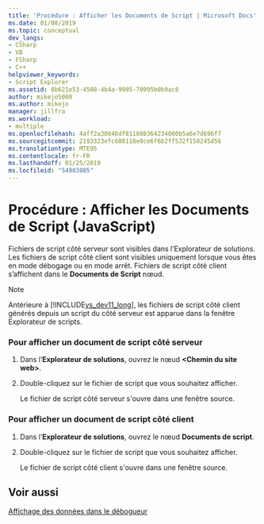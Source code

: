 ```yaml
---
title: 'Procédure : Afficher les Documents de Script | Microsoft Docs'
ms.date: 01/08/2019
ms.topic: conceptual
dev_langs:
- CSharp
- VB
- FSharp
- C++
helpviewer_keywords:
- Script Explorer
ms.assetid: 8b621e53-4508-4b4a-9995-70995b0b9ac8
author: mikejo5000
ms.author: mikejo
manager: jillfra
ms.workload:
- multiple
ms.openlocfilehash: 4aff2a30846df811808364234000b5a6e7d696f7
ms.sourcegitcommit: 2193323efc608118e0ce6f6b2ff532f158245d56
ms.translationtype: MTE95
ms.contentlocale: fr-FR
ms.lasthandoff: 01/25/2019
ms.locfileid: "54983805"
---
```

# <a name="how-to-view-script-documents-javascript"></a>Procédure : Afficher les Documents de Script (JavaScript)

Fichiers de script côté serveur sont visibles dans l’Explorateur de solutions. Les fichiers de script côté client sont visibles uniquement lorsque vous êtes en mode débogage ou en mode arrêt. Fichiers de script côté client s’affichent dans le **Documents de Script** nœud.  
  
> [!NOTE]
> Antérieure à [!INCLUDE[vs_dev11_long](../data-tools/includes/vs_dev11_long_md.md)], les fichiers de script côté client générés depuis un script du côté serveur est apparue dans la fenêtre Explorateur de scripts.
  
### <a name="to-view-a-server-side-script-document"></a>Pour afficher un document de script côté serveur  
  
1.  Dans l’**Explorateur de solutions**, ouvrez le nœud **\<Chemin du site web>**.  
  
2.  Double-cliquez sur le fichier de script que vous souhaitez afficher.  
  
     Le fichier de script côté serveur s'ouvre dans une fenêtre source.  
  
### <a name="to-view-a-client-side-script-document"></a>Pour afficher un document de script côté client  
  
1.  Dans l’**Explorateur de solutions**, ouvrez le nœud **Documents de script**.  
  
2.  Double-cliquez sur le fichier de script que vous souhaitez afficher.  
  
     Le fichier de script côté client s'ouvre dans une fenêtre source.  
  
## <a name="see-also"></a>Voir aussi  
 [Affichage des données dans le débogueur](../debugger/viewing-data-in-the-debugger.md)